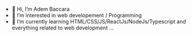 - 👋 Hi, I’m Adem Baccara 
- 👀 I’m interested in web developement / Programming
- 🌱 I’m currently learning HTML/CSS/JS/ReactJs/NodeJs/Typescript and everything related to web development ...

<!---
Adembc/Adembc is a ✨ special ✨ repository because its `README.md` (this file) appears on your GitHub profile.
You can click the Preview link to take a look at your changes.
--->
